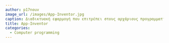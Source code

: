 ```yaml
---
author: p17nouv
image_url: /images/App-Inventor.jpg
caption: Διαδικτυακή εφαρμογή που επιτρέπει στους αρχάριους προγραμματιστές να δημιουργήσουν μια εφαρμογή για το λογισμικό συστήματος Android.
title: App-Inventor
categories:
  - Computer programming
---
```

